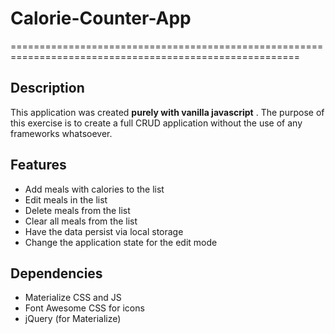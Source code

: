 # Calorie-Counter-App
========================================================================================================
## Description
This application was created **purely with vanilla javascript** .
The purpose of this exercise  is to create a full CRUD application without the use of any frameworks whatsoever.

## Features
* Add meals with calories to the list
* Edit meals in the list 
* Delete meals from the list
* Clear all meals from the list
* Have the data persist via local storage
* Change the application state for the edit mode

## Dependencies
* Materialize CSS and JS
* Font Awesome CSS for icons
* jQuery (for Materialize)
